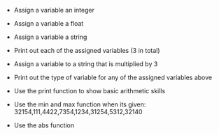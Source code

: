 <!-- Lesson 1 Criteria for how this project should be completed -->
- Assign a variable an integer
- Assign a variable a float 
- Assign a variable a string

- Print out each of the assigned variables (3 in total)

- Assign a variable to a string that is multiplied by 3

- Print out the type of variable for any of the assigned variables above
- Use the print function to show basic arithmetic skills

- Use the min and max function when its given: 32154,111,4422,7354,1234,31254,5312,32140

- Use the abs function